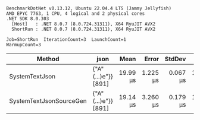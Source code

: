 ```

BenchmarkDotNet v0.13.12, Ubuntu 22.04.4 LTS (Jammy Jellyfish)
AMD EPYC 7763, 1 CPU, 4 logical and 2 physical cores
.NET SDK 8.0.303
  [Host]   : .NET 8.0.7 (8.0.724.31311), X64 RyuJIT AVX2
  ShortRun : .NET 8.0.7 (8.0.724.31311), X64 RyuJIT AVX2

Job=ShortRun  IterationCount=3  LaunchCount=1  
WarmupCount=3  

```
| Method                  | json                | Mean     | Error    | StdDev   | Min      | Max      | Gen0   | Allocated |
|------------------------ |-------------------- |---------:|---------:|---------:|---------:|---------:|-------:|----------:|
| SystemTextJson          | {&quot;A&quot;(...)e&quot;}} [891] | 19.99 μs | 1.225 μs | 0.067 μs | 19.94 μs | 20.07 μs | 0.0305 |   3.19 KB |
| SystemTextJsonSourceGen | {&quot;A&quot;(...)e&quot;}} [891] | 19.14 μs | 3.260 μs | 0.179 μs | 19.00 μs | 19.34 μs | 0.0305 |   3.19 KB |
